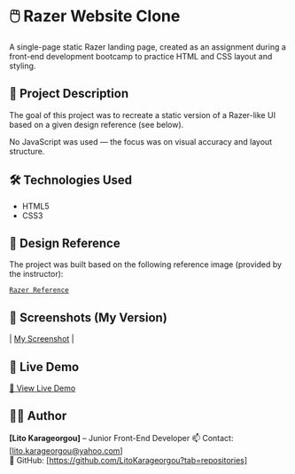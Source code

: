 # 🖱️ Razer Website Clone

A single-page static Razer landing page, created as an assignment during a front-end development bootcamp to practice HTML and CSS layout and styling.

## 📝 Project Description

The goal of this project was to recreate a static version of a Razer-like UI based on a given design reference (see below). 

No JavaScript was used — the focus was on visual accuracy and layout structure.

## 🛠️ Technologies Used

- HTML5
- CSS3

## 🎨 Design Reference

The project was built based on the following reference image (provided by the instructor):

[`Razer Reference`](./reference.png)

## 📸 Screenshots (My Version)

| [My Screenshot](./my-screenshot.png) |

## 🚀 Live Demo

[🔗 View Live Demo](https://razer-website-clone.netlify.app)

## 👩‍💻 Author

**[Lito Karageorgou]** – Junior Front-End Developer 
📫 Contact: [lito.karageorgou@yahoo.com]  
🔗 GitHub: [https://github.com/LitoKarageorgou?tab=repositories]
